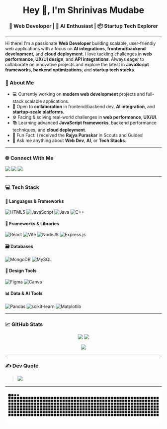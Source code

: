 <h1 align="center">Hey 👋, I'm Shrinivas Mudabe</h1>
<h3 align="center">🚀 Web Developer | 🤖 AI Enthusiast | 📦 Startup Tech Explorer</h3>

---
Hi there! I'm a passionate **Web Developer** building scalable, user-friendly web applications with a focus on **AI integrations**, **frontend/backend development**, and **cloud deployment**. I love tackling challenges in **web performance**, **UX/UI design**, and **API integrations**. Always eager to collaborate on innovative projects and explore the latest in **JavaScript frameworks**, **backend optimizations**, and **startup tech stacks**. 


### 💫 About Me
- 💻 Currently working on **modern web development** projects and full-stack scalable applications.
- 🤝 Open to **collaboration** in frontend/backend dev, **AI integration**, and **startup-scale platforms**.
- ⚙️ Facing & solving real-world challenges in **web performance**, **UX/UI**.
- 📚 Learning advanced **JavaScript frameworks**, backend performance techniques, and **cloud deployment**.
- 🏅 Fun Fact: I received the **Rajya Puraskar** in Scouts and Guides!
- 💬 Ask me anything about **Web Dev**, **AI**, or **Tech Stacks**.

---

### 🌐 Connect With Me
<p align="left">
  <a href="https://discord.com/users/1264495279009435700" target="_blank"><img src="https://img.shields.io/badge/Discord-%237289DA.svg?style=for-the-badge&logo=discord&logoColor=white"/></a>
  <a href="https://www.linkedin.com/in/shrinivas-mudabe/" target="_blank"><img src="https://img.shields.io/badge/LinkedIn-%230077B5.svg?style=for-the-badge&logo=linkedin&logoColor=white"/></a>
  <a href="mailto:mudabeshrinivas@gmail.com"><img src="https://img.shields.io/badge/Email-D14836?style=for-the-badge&logo=gmail&logoColor=white"/></a>
</p>

---

### 💻 Tech Stack

#### 🚀 Languages & Frameworks
![HTML5](https://img.shields.io/badge/html5-%23E34F26.svg?style=flat&logo=html5&logoColor=white)
![JavaScript](https://img.shields.io/badge/javascript-%23323330.svg?style=flat&logo=javascript&logoColor=%23F7DF1E)
![Java](https://img.shields.io/badge/java-%23ED8B00.svg?style=flat&logo=openjdk&logoColor=white)
![C++](https://img.shields.io/badge/c++-%2300599C.svg?style=flat&logo=c%2B%2B&logoColor=white)

#### 🧠 Frameworks & Libraries
![React](https://img.shields.io/badge/react-%2320232a.svg?style=flat&logo=react&logoColor=%2361DAFB)
![Vite](https://img.shields.io/badge/vite-%23646CFF.svg?style=flat&logo=vite&logoColor=white)
![NodeJS](https://img.shields.io/badge/node.js-6DA55F?style=flat&logo=node.js&logoColor=white)
![Express.js](https://img.shields.io/badge/express.js-%23404d59.svg?style=flat&logo=express&logoColor=%2361DAFB)

#### 🗃️ Databases
![MongoDB](https://img.shields.io/badge/MongoDB-%234ea94b.svg?style=flat&logo=mongodb&logoColor=white)
![MySQL](https://img.shields.io/badge/mysql-4479A1.svg?style=flat&logo=mysql&logoColor=white)

#### 🎨 Design Tools
![Figma](https://img.shields.io/badge/figma-%23F24E1E.svg?style=flat&logo=figma&logoColor=white)
![Canva](https://img.shields.io/badge/Canva-%2300C4CC.svg?style=flat&logo=Canva&logoColor=white)

#### 📊 Data & AI Tools
![Pandas](https://img.shields.io/badge/pandas-%23150458.svg?style=flat&logo=pandas&logoColor=white)
![scikit-learn](https://img.shields.io/badge/scikit--learn-%23F7931E.svg?style=flat&logo=scikit-learn&logoColor=white)
![Matplotlib](https://img.shields.io/badge/Matplotlib-%23ffffff.svg?style=flat&logo=Matplotlib&logoColor=black)

---

### 📈 GitHub Stats
<p align="center">
  <img src="https://github-readme-stats.vercel.app/api?username=Shriii19&theme=tokyonight&show_icons=true&hide_border=false" width="47%" />
  <img src="https://nirzak-streak-stats.vercel.app/?user=Shriii19&theme=tokyonight&hide_border=false" width="47%"  />
</p>
<p align="center">
  <img src="https://github-readme-stats.vercel.app/api/top-langs/?username=Shriii19&theme=tokyonight&layout=compact&hide_border=false" width="47%" />
</p>

---

### ✍️ Dev Quote
> ![](https://quotes-github-readme.vercel.app/api?type=horizontal&theme=radical)

---
![snake gif](https://github.com/Shriii19/shriii19/blob/output/github-snake-dark.svg)
<!-- Proudly created with love by Shrinivas -->


